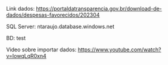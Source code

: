 Link dados: https://portaldatransparencia.gov.br/download-de-dados/despesas-favorecidos/202304

SQL Server: ntaraujo.database.windows.net

BD: test

Video sobre importar dados: https://www.youtube.com/watch?v=IowqLqR0xn4